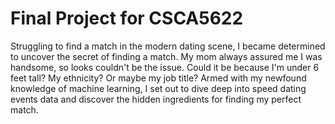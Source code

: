 # Final Project for CSCA5622

Struggling to find a match in the modern dating scene, I became determined to uncover the secret of finding a match. My mom always assured me I was handsome, so looks couldn't be the issue. Could it be because I'm under 6 feet tall? My ethnicity? Or maybe my job title? Armed with my newfound knowledge of machine learning, I set out to dive deep into speed dating events data and discover the hidden ingredients for finding my perfect match.
